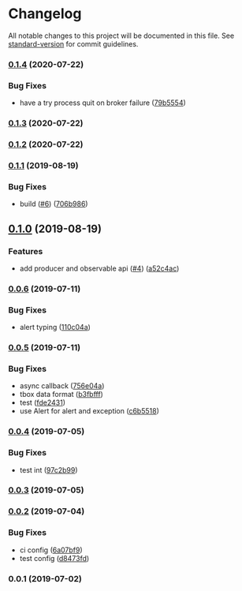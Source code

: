 # Changelog

All notable changes to this project will be documented in this file. See [standard-version](https://github.com/conventional-changelog/standard-version) for commit guidelines.

### [0.1.4](https://github.com/36node/bus-messenger/compare/v0.1.3...v0.1.4) (2020-07-22)


### Bug Fixes

* have a try process quit on broker failure ([79b5554](https://github.com/36node/bus-messenger/commit/79b5554))



### [0.1.3](https://github.com/36node/bus-messenger/compare/v0.1.2...v0.1.3) (2020-07-22)



### [0.1.2](https://github.com/36node/bus-messenger/compare/v0.1.1...v0.1.2) (2020-07-22)



### [0.1.1](https://github.com/36node/bus-messenger/compare/v0.1.0...v0.1.1) (2019-08-19)


### Bug Fixes

* build ([#6](https://github.com/36node/bus-messenger/issues/6)) ([706b986](https://github.com/36node/bus-messenger/commit/706b986))



## [0.1.0](https://github.com/36node/bus-messenger/compare/v0.0.6...v0.1.0) (2019-08-19)


### Features

* add producer and observable api ([#4](https://github.com/36node/bus-messenger/issues/4)) ([a52c4ac](https://github.com/36node/bus-messenger/commit/a52c4ac))



### [0.0.6](https://github.com/36node/bus-messenger/compare/v0.0.5...v0.0.6) (2019-07-11)


### Bug Fixes

* alert typing ([110c04a](https://github.com/36node/bus-messenger/commit/110c04a))



### [0.0.5](https://github.com/36node/bus-messenger/compare/v0.0.4...v0.0.5) (2019-07-11)


### Bug Fixes

* async callback ([756e04a](https://github.com/36node/bus-messenger/commit/756e04a))
* tbox data format ([b3fbfff](https://github.com/36node/bus-messenger/commit/b3fbfff))
* test ([fde2431](https://github.com/36node/bus-messenger/commit/fde2431))
* use Alert for alert and exception ([c6b5518](https://github.com/36node/bus-messenger/commit/c6b5518))



### [0.0.4](https://github.com/36node/bus-messenger/compare/v0.0.3...v0.0.4) (2019-07-05)


### Bug Fixes

* test int ([97c2b99](https://github.com/36node/bus-messenger/commit/97c2b99))



### [0.0.3](https://github.com/36node/bus-messenger/compare/v0.0.2...v0.0.3) (2019-07-05)



### [0.0.2](https://github.com/36node/bus-messenger/compare/v0.0.1...v0.0.2) (2019-07-04)


### Bug Fixes

* ci config ([6a07bf9](https://github.com/36node/bus-messenger/commit/6a07bf9))
* test config ([d8473fd](https://github.com/36node/bus-messenger/commit/d8473fd))



### 0.0.1 (2019-07-02)
